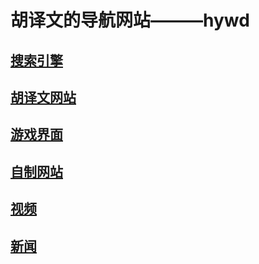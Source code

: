 胡译文的导航网站———hywd
=======================
[搜索引擎](hywss.md)
-------------------
[胡译文网站](hywzy.md)
----------------------
[游戏界面](hywyx.md)
--------------------
[自制网站](hywzz.md)
--------------------
[视频](hywsp.md)
----------------
[新闻](hywxw.md)
----------------
